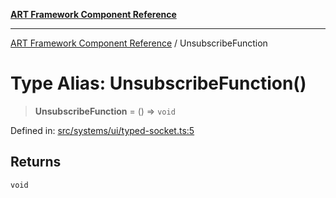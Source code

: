 [**ART Framework Component Reference**](../README.md)

***

[ART Framework Component Reference](../README.md) / UnsubscribeFunction

# Type Alias: UnsubscribeFunction()

> **UnsubscribeFunction** = () => `void`

Defined in: [src/systems/ui/typed-socket.ts:5](https://github.com/hashangit/ART/blob/389c66e54bc50d9dde33052d28a5a19571a13dbf/src/systems/ui/typed-socket.ts#L5)

## Returns

`void`
